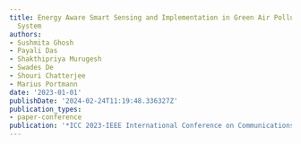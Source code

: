 ```yaml
---
title: Energy Aware Smart Sensing and Implementation in Green Air Pollution Monitoring
  System
authors:
- Sushmita Ghosh
- Payali Das
- Shakthipriya Murugesh
- Swades De
- Shouri Chatterjee
- Marius Portmann
date: '2023-01-01'
publishDate: '2024-02-24T11:19:48.336327Z'
publication_types:
- paper-conference
publication: '*ICC 2023-IEEE International Conference on Communications*'
---
```

